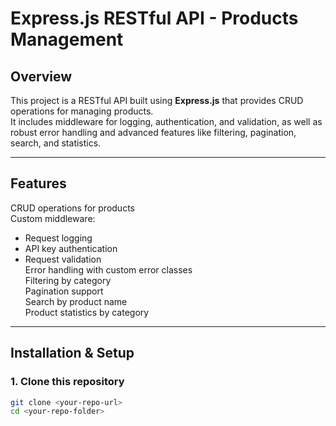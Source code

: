 #  Express.js RESTful API - Products Management

##  Overview
This project is a RESTful API built using **Express.js** that provides CRUD operations for managing products.  
It includes middleware for logging, authentication, and validation, as well as robust error handling and advanced features like filtering, pagination, search, and statistics.

---

##  Features
 CRUD operations for products  
 Custom middleware:
- Request logging
- API key authentication
- Request validation  
 Error handling with custom error classes  
 Filtering by category  
 Pagination support  
 Search by product name  
 Product statistics by category  

---

##  Installation & Setup

### 1. Clone this repository
```bash
git clone <your-repo-url>
cd <your-repo-folder>
